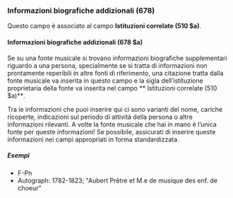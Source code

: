 ### Informazioni biografiche addizionali (678)
Questo campo è associato al campo  **Istituzioni correlate (510 $a)**.

#### Informazioni biografiche addizionali (678 $a)
Se su una fonte musicale si trovano informazioni biografiche supplementari riguardo a una persona, specialmente se si tratta di informazioni non prontamente reperibili in altre fonti di riferimento, una citazione tratta dalla fonte musicale va inserita in questo campo e la sigla dell’istituzione proprietaria della fonte va inserita nel campo ** Istituzioni correlate (510 $a)**.

Tra le informazioni che puoi inserire qui ci sono varianti del nome, cariche ricoperte, indicazioni sul periodo di attività della persona o altre informazioni rilevanti. A volte la fonte musicale che hai in mano è l’unica fonte per queste informazioni! Se possibile, assicurati di inserire queste informazioni nei campi appropriati in forma standardizzata.

##### Esempi  
- F-Pn
- Autograph: 1782-1823; "Aubert Prêtre et M.e de musique des enf. de choeur"
